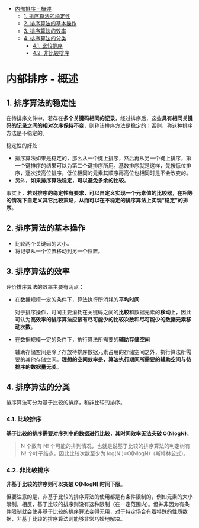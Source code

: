 - [内部排序 - 概述](#%E5%86%85%E9%83%A8%E6%8E%92%E5%BA%8F---%E6%A6%82%E8%BF%B0)
	- [1. 排序算法的稳定性](#1-%E6%8E%92%E5%BA%8F%E7%AE%97%E6%B3%95%E7%9A%84%E7%A8%B3%E5%AE%9A%E6%80%A7)
	- [2. 排序算法的基本操作](#2-%E6%8E%92%E5%BA%8F%E7%AE%97%E6%B3%95%E7%9A%84%E5%9F%BA%E6%9C%AC%E6%93%8D%E4%BD%9C)
	- [3. 排序算法的效率](#3-%E6%8E%92%E5%BA%8F%E7%AE%97%E6%B3%95%E7%9A%84%E6%95%88%E7%8E%87)
	- [4. 排序算法的分类](#4-%E6%8E%92%E5%BA%8F%E7%AE%97%E6%B3%95%E7%9A%84%E5%88%86%E7%B1%BB)
		- [4.1. 比较排序](#41-%E6%AF%94%E8%BE%83%E6%8E%92%E5%BA%8F)
		- [4.2. 非比较排序](#42-%E9%9D%9E%E6%AF%94%E8%BE%83%E6%8E%92%E5%BA%8F)

# 内部排序 - 概述

## 1. 排序算法的稳定性

在待排序文件中，若存在**多个关键码相同的记录**，经过排序后，这些**具有相同关键码的记录之间的相对次序保持不变**，则称该排序方法是稳定的；否则，称这种排序方法是不稳定的。

稳定性的好处：

- 排序算法如果是稳定的，那么从一个键上排序，然后再从另一个键上排序，第一个键排序的结果可以为第二个键排序所用。基数排序就是这样，先按低位排序，逐次按高位排序，低位相同的元素其顺序再高位也相同时是不会改变的。
- 另外，**如果排序算法稳定，可以避免多余的比较**。

事实上，**若对排序的稳定性有要求，可以自定义实现一个元素值的比较器，在相等的情况下自定义其它比较策略，从而可以在不稳定的排序算法上实现“稳定”的排序**。

## 2. 排序算法的基本操作

- 比较两个关键码的大小。
- 将记录从一个位置移动到另一个位置。

## 3. 排序算法的效率

评价排序算法的效率主要有两点：
- 在数据规模一定的条件下，算法执行所消耗的**平均时间**

	对于排序操作，时间主要消耗在关键码之间的**比较**和数据元素的**移动**上，因此可认为**高效率的排序算法应该有尽可能少的比较次数和尽可能少的数据元素移动次数**。

- 在数据规模一定的条件下，执行算法所需要的**辅助存储空间**

	辅助存储空间是除了存放待排序数据元素占用的存储空间之外，执行算法所需要的其他存储空间。**理想的空间效率是，算法执行期间所需要的辅助空间与待排序的数据量无关**。

## 4. 排序算法的分类

排序算法可分为基于比较的排序，和非比较的排序。

### 4.1. 比较排序

**基于比较的排序需要对序列中的数据进行比较，其时间效率无法突破 O(NlogN)**。

> N 个数有 N! 个可能的排列情况，也就是说基于比较的排序算法的判定树有 N! 个叶子结点，因此比较次数至少为 log(N!)=O(NlogN)（斯特林公式)。

### 4.2. 非比较排序

**非基于比较的排序则可以突破 O(NlogN) 时间下限**。

但要注意的是，非基于比较的排序算法的使用都是有条件限制的，例如元素的大小限制，相反，基于比较的排序则没有这种限制（在一定范围内)。但并非因为有条件限制就会使非基于比较的排序算法变得无用，对于特定场合有着特殊的性质数据，非基于比较的排序算法则能够非常巧妙地解决。
